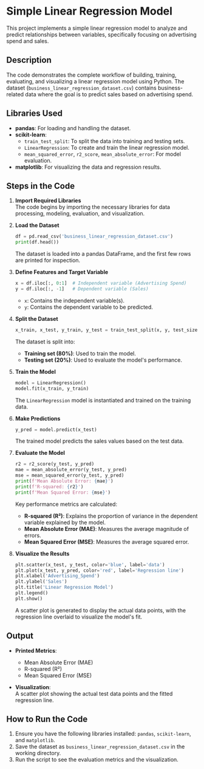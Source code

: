 # Simple Linear Regression Model

This project implements a simple linear regression model to analyze and predict relationships between variables, specifically focusing on advertising spend and sales.

## Description

The code demonstrates the complete workflow of building, training, evaluating, and visualizing a linear regression model using Python. The dataset (`business_linear_regression_dataset.csv`) contains business-related data where the goal is to predict sales based on advertising spend.

## Libraries Used

- **pandas**: For loading and handling the dataset.
- **scikit-learn**:
  - `train_test_split`: To split the data into training and testing sets.
  - `LinearRegression`: To create and train the linear regression model.
  - `mean_squared_error`, `r2_score`, `mean_absolute_error`: For model evaluation.
- **matplotlib**: For visualizing the data and regression results.

## Steps in the Code

1. **Import Required Libraries**  
   The code begins by importing the necessary libraries for data processing, modeling, evaluation, and visualization.

2. **Load the Dataset**  
   ```python
   df = pd.read_csv('business_linear_regression_dataset.csv')
   print(df.head())
   ```
   The dataset is loaded into a pandas DataFrame, and the first few rows are printed for inspection.

3. **Define Features and Target Variable**  
   ```python
   x = df.iloc[:, 0:1]  # Independent variable (Advertising Spend)
   y = df.iloc[:, -1]   # Dependent variable (Sales)
   ```
   - `x`: Contains the independent variable(s).
   - `y`: Contains the dependent variable to be predicted.

4. **Split the Dataset**  
   ```python
   x_train, x_test, y_train, y_test = train_test_split(x, y, test_size=0.2, random_state=42)
   ```
   The dataset is split into:
   - **Training set (80%)**: Used to train the model.
   - **Testing set (20%)**: Used to evaluate the model's performance.

5. **Train the Model**  
   ```python
   model = LinearRegression()
   model.fit(x_train, y_train)
   ```
   The `LinearRegression` model is instantiated and trained on the training data.

6. **Make Predictions**  
   ```python
   y_pred = model.predict(x_test)
   ```
   The trained model predicts the sales values based on the test data.

7. **Evaluate the Model**  
   ```python
   r2 = r2_score(y_test, y_pred)
   mae = mean_absolute_error(y_test, y_pred)
   mse = mean_squared_error(y_test, y_pred)
   print(f'Mean Absolute Error: {mae}')
   print(f'R-squared: {r2}')
   print(f'Mean Squared Error: {mse}')
   ```
   Key performance metrics are calculated:
   - **R-squared (R²)**: Explains the proportion of variance in the dependent variable explained by the model.
   - **Mean Absolute Error (MAE)**: Measures the average magnitude of errors.
   - **Mean Squared Error (MSE)**: Measures the average squared error.

8. **Visualize the Results**  
   ```python
   plt.scatter(x_test, y_test, color='blue', label='data')
   plt.plot(x_test, y_pred, color='red', label='Regression line')
   plt.xlabel('Advertising_Spend')
   plt.ylabel('Sales')
   plt.title('Linear Regression Model')
   plt.legend()
   plt.show()
   ```
   A scatter plot is generated to display the actual data points, with the regression line overlaid to visualize the model's fit.

## Output

- **Printed Metrics**:  
  - Mean Absolute Error (MAE)
  - R-squared (R²)
  - Mean Squared Error (MSE)
  
- **Visualization**:  
  A scatter plot showing the actual test data points and the fitted regression line.

## How to Run the Code

1. Ensure you have the following libraries installed: `pandas`, `scikit-learn`, and `matplotlib`.
2. Save the dataset as `business_linear_regression_dataset.csv` in the working directory.
3. Run the script to see the evaluation metrics and the visualization.

